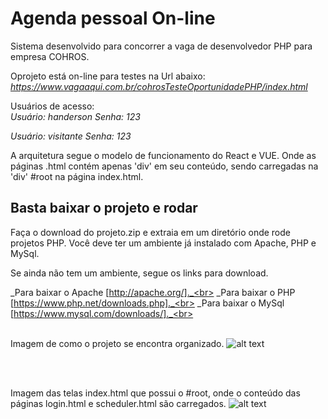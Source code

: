 # Agenda pessoal On-line

Sistema desenvolvido para concorrer a vaga de desenvolvedor PHP para empresa COHROS.
<br />

Oprojeto está on-line para testes na Url abaixo:<br>
_https://www.vagaaqui.com.br/cohrosTesteOportunidadePHP/index.html_

Usuários de acesso:<br>
_Usuário: handerson_
_Senha: 123_

_Usuário: visitante_
_Senha: 123_


A arquitetura segue o modelo de funcionamento do React e VUE. Onde as páginas .html contém apenas 'div' em seu conteúdo, sendo carregadas na 'div' #root na página index.html.
   
## Basta baixar o projeto e rodar

Faça o download do projeto.zip e extraia em um diretório onde rode projetos PHP. Você deve ter um ambiente já instalado com Apache, PHP e MySql.

Se ainda não tem um ambiente, segue os links para download.

_Para baixar o Apache  [http://apache.org/]._<br>
_Para baixar o PHP  [https://www.php.net/downloads.php]._<br>
_Para baixar o MySql [https://www.mysql.com/downloads/]._<br>
<br />
<br />

Imagem de como o projeto se encontra organizado. 
![alt text](https://github.com/plata4m/cohrosSistemaParaConcorrerVagaPHP/blob/master/arquitetura1.png?raw=true)

<br />
<br />

Imagem das telas index.html que possui o #root, onde o conteúdo das páginas login.html e scheduler.html são carregados.
![alt text](https://github.com/plata4m/cohrosSistemaParaConcorrerVagaPHP/blob/master/telas.png?raw=true)


